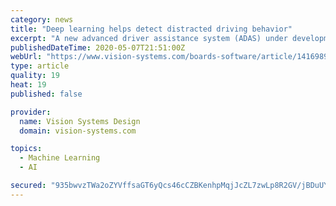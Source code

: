 ```yaml
---
category: news
title: "Deep learning helps detect distracted driving behavior"
excerpt: "A new advanced driver assistance system (ADAS) under development by ARRK Engineering (Munich, Germany; www.arrkeurope.com) detects sources of driver inattention caused by elements other than drivers falling asleep at the wheel. Some ADAS detect driver drowsiness via analysis of driving behavior, for instance if a car begins drifting out of its ..."
publishedDateTime: 2020-05-07T21:51:00Z
webUrl: "https://www.vision-systems.com/boards-software/article/14169898/deep-learning-driver-distraction-adas-arrk-engineering"
type: article
quality: 19
heat: 19
published: false

provider:
  name: Vision Systems Design
  domain: vision-systems.com

topics:
  - Machine Learning
  - AI

secured: "935bwvzTWa2oZYVffsaGT6yQcs46cCZBKenhpMqjJcZL7zwLp8R2GV/jBDuUYP32FG4zxYwMiIKhGAm1MsBXtJj7JiYVrMhfKq92ZMce6y4iDRMuJgzRGqMqBrk0LYnYIfQmEMZNSMJHn0kgXyK+c/e/jC109uhXZBh6a5bhGv1o7e/PCf5gnkJHIL8HKx1DxwAV+u0u6MMkQRhoAvf6F0TWnfQMOXrm18O3HoLvQnKncMdnd8lQhosl36+WZh3JUxijoMKPTD2mWay0la419x6nru2MLjYcQ7+hZV8WzAI/ZOdwRusHAROVmEZ2z+9oEJ/BpZ1XfbwsTk283RLCsoHPH3vhk3laKem9EhxsgiOpGO7gs3cteZH6oQxyVFx4qnDQfevwAfxycFdTl9g3VY5VaIBKEYGTbXUKZAHemBsIhE+YB5oIt9BAQkmnarL2fpdkem/RwTuCe+JbnPkENOlJjLh0NThDjOy5dZDJlIY=;mJcht/Pk+qDIBFpQhRTfiw=="
---
```


